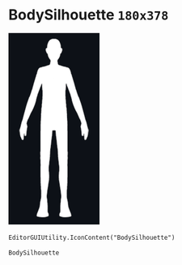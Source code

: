 # BodySilhouette `180x378`
<img src="/img/BodySilhouette.png" width=180 height=378>

``` CSharp
EditorGUIUtility.IconContent("BodySilhouette")
```
```
BodySilhouette
```

